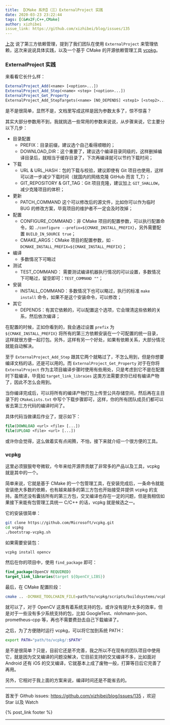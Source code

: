 ```yaml
---
title: 【CMake 系列】（三）ExternalProject 实践
date: 2020-03-23 23:22:44
tags: [C&#x2F;C++,CMake]
author: xizhibei
issue_link: https://github.com/xizhibei/blog/issues/135
---
```

<!-- en_title: cmake-3-external-project-practise -->

[上次](https://github.com/xizhibei/blog/issues/134) 说了第三方依赖管理，提到了我们团队在使用 `ExternalProject` 来管理依赖，这次来说说具体实践，以及一个基于 CMake 的开源依赖管理工具 [vcpkg](https://github.com/microsoft/vcpkg)。

### ExternalProject 实践

来看看它长什么样：

```cmake
ExternalProject_Add(<name> [<option>...])
ExternalProject_Add_Step(<name> <step> [<option>...])
ExternalProject_Get_Property
ExternalProject_Add_StepTargets(<name> [NO_DEPENDS] <step1> [<step2>...])
```

是不是很简单，显然不是，文档里写成这样是因为参数太多了，惊不惊喜？

其实大部分参数用不到，我就挑选一些常用的参数来说说，从步骤来说，它主要分以下几步：

-   目录配置
    -   PREFIX：目录前缀，建议选个自己看得顺眼的；
    -   DOWNLOAD_DIR：这个重要了，建议选个编译目录同级的，这样删掉编译目录后，就相当于缓存目录了，下次再编译就可以节约下载时间；
-   下载
    -   URL & URL_HASH：包的下载与校验，建议即使有 Git 项目也使用，这样可以进一步减少下载时间（就国内的网络克隆 GitHub 而言 T_T）；
    -   GIT_REPOSITORY & GIT_TAG：Git 项目克隆，建议加上 `GIT_SHALLOW`，减少克隆项目的体积；
-   更新
    -   PATCH_COMMAND 这个可以修改后的源文件，比如你可以作为临时 BUG 的修改方案，毕竟项目的维护者不一定会及时改掉；
-   配置
    -   CONFIGURE_COMMAND：非 CMake 项目的配置参数，可以执行配置命令，如 `./configure --prefix=${CMAKE_INSTALL_PREFIX}`，另外需要配置 `BUILD_IN_SOURCE true`；
    -   CMAKE_ARGS：CMake 项目的配置参数，如 `-DCMAKE_INSTALL_PREFIX=${CMAKE_INSTALL_PREFIX}`；
-   编译
    -   多数情况下可略过
-   测试
    -   TEST_COMMAND： 需要测试编译机器执行情况的可以设置，多数情况下可略过，留空即可：`TEST_COMMAND ""`；
-   安装
    -   INSTALL_COMMAND：多数情况下也可以略过，执行的标准 `make install` 命令，如果不是这个安装命令，可以修改；
-   其它
    -   DEPENDS：有其它依赖的，可以配置这个选项，它会理清这些依赖的关系，然后依次编译；

在配置的时候，正如你看到的，我会通过设置 `prefix` 为 `${CMAKE_INSTALL_PREFIX}` 将所有的第三方依赖安装在一个可配置的统一目录，这样就很方便一起打包。另外，这样有另一个好处，如果有依赖关系，大部分情况就能自动解决。

至于 `ExternalProject_Add_Step` 跟其它两个就略过了，不怎么用到，但是你想要编译文档的话，还是可以用的。而 `ExternalProject_Get_Property` 对于在你将 `ExternalProject` 作为主项目编译步骤时使用有些用处，只是考虑到它不是在配置时下载编译，毕竟如 `target_link_libraies` 这类方法需要求你已经有编译产物了，因此不怎么会用到。

当你编译完成后，可以将所有的编译产物打包上传至公共存储空间，然后再在主目录下的 `CMakeLists.txt` 中写个下载步骤即可，这样，你的所有团队成员们都可以省去第三方代码的编译时间了。

具体代码当做课后作业了，提示如下：

```cmake
file(DOWNLOAD <url> <file> [...])
file(UPLOAD <file> <url> [...])
```

或许你会觉得，这么做着实有点闹腾，不怕，接下来就介绍一个很方便的工具。

### vcpkg

这里必须狠狠夸夸微软，今年来给开源界贡献了非常多的产品以及工具，vcpkg 就是其中的一个。

简单来说，它就是基于 CMake 的一个包管理工具，在安装完成后，一条命令就能安装绝大多数的依赖，也有越来越多的第三方包也开始接受并提供 vcpkg 的支持。虽然还没有囊括所有的第三方包，交叉编译也存在一定的问题，但是我相信如果接下来能有包管理工具统一 C/C++ 的话，vcpkg 就是候选之一。

它的安装很简单：

```bash
git clone https://github.com/Microsoft/vcpkg.git
cd vcpkg
./bootstrap-vcpkg.sh
```

如果需要安装包：

```bash
vcpkg install opencv
```

然后在你的项目中，使用 `find_package` 即可：

```cmake
find_package(OpenCV REQUIRED)
target_link_libraries(target ${OpenCV_LIBS})
```

最后，在 CMake 配置阶段：

```bash
cmake .. -DCMAKE_TOOLCHAIN_FILE=path/to/vcpkg/scripts/buildsystems/vcpkg.cmake
```

就可以了，对于 OpenCV 这类有着系统支持的包，或许没有提升太多的效率，但是对于一些没有多少系统支持的包，比如 GoogleTest、nlohmann-json、prometheus-cpp 等，再也不需要费劲去自己下载编译了。

之后，为了方便随时运行 vcpkg，可以将它加到系统 PATH：

```bash
export PATH="path/to/vcpkg/:$PATH"
```

是不是很简单？只是，目前它还是不完善，我之所以不在现有的团队项目中使用它，就是因为交叉编译的问题没解决，它目前支持的交叉编译不多，比如面对 Android 还有 iOS 的交叉编译，它就基本上成了废物一般，打算等日后它完善了再用。

另外，它相对于我上面的方案来说，编译时间还是不能省去的。


***
首发于 Github issues: https://github.com/xizhibei/blog/issues/135 ，欢迎 Star 以及 Watch

{% post_link footer %}
***